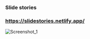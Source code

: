 ### Slide stories
### https://slidestories.netlify.app/

![Screenshot_1](https://user-images.githubusercontent.com/82866861/133649088-47043aba-861a-4879-a6b6-245fda34e468.png)
